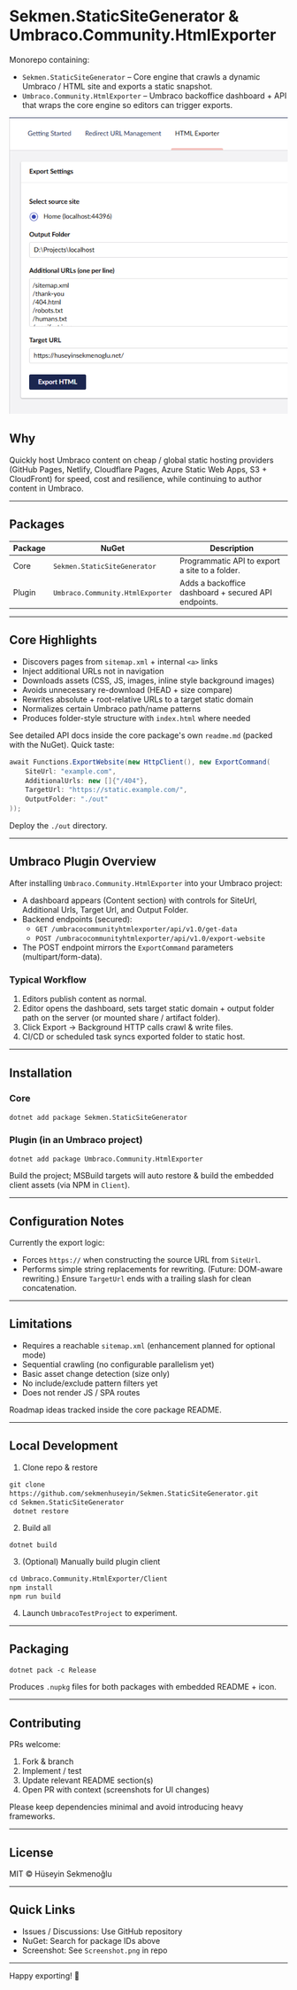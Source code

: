 # Sekmen.StaticSiteGenerator & Umbraco.Community.HtmlExporter

Monorepo containing:
- `Sekmen.StaticSiteGenerator` – Core engine that crawls a dynamic Umbraco / HTML site and exports a static snapshot.
- `Umbraco.Community.HtmlExporter` – Umbraco backoffice dashboard + API that wraps the core engine so editors can trigger exports.

![Dashboard Screenshot](Screenshot.png)

## Why
Quickly host Umbraco content on cheap / global static hosting providers (GitHub Pages, Netlify, Cloudflare Pages, Azure Static Web Apps, S3 + CloudFront) for speed, cost and resilience, while continuing to author content in Umbraco.

---
## Packages
| Package | NuGet | Description |
|---------|-------|-------------|
| Core | `Sekmen.StaticSiteGenerator` | Programmatic API to export a site to a folder. |
| Plugin | `Umbraco.Community.HtmlExporter` | Adds a backoffice dashboard + secured API endpoints. |

---
## Core Highlights
- Discovers pages from `sitemap.xml` + internal `<a>` links
- Inject additional URLs not in navigation
- Downloads assets (CSS, JS, images, inline style background images)
- Avoids unnecessary re-download (HEAD + size compare)
- Rewrites absolute + root-relative URLs to a target static domain
- Normalizes certain Umbraco path/name patterns
- Produces folder-style structure with `index.html` where needed

See detailed API docs inside the core package's own `readme.md` (packed with the NuGet). Quick taste:
```csharp
await Functions.ExportWebsite(new HttpClient(), new ExportCommand(
    SiteUrl: "example.com",
    AdditionalUrls: new []{"/404"},
    TargetUrl: "https://static.example.com/",
    OutputFolder: "./out"
));
```
Deploy the `./out` directory.

---
## Umbraco Plugin Overview
After installing `Umbraco.Community.HtmlExporter` into your Umbraco project:
- A dashboard appears (Content section) with controls for SiteUrl, Additional Urls, Target Url, and Output Folder.
- Backend endpoints (secured):
  - `GET /umbracocommunityhtmlexporter/api/v1.0/get-data`
  - `POST /umbracocommunityhtmlexporter/api/v1.0/export-website`
- The POST endpoint mirrors the `ExportCommand` parameters (multipart/form-data).

### Typical Workflow
1. Editors publish content as normal.
2. Editor opens the dashboard, sets target static domain + output folder path on the server (or mounted share / artifact folder).
3. Click Export → Background HTTP calls crawl & write files.
4. CI/CD or scheduled task syncs exported folder to static host.

---
## Installation
### Core
```
dotnet add package Sekmen.StaticSiteGenerator
```
### Plugin (in an Umbraco project)
```
dotnet add package Umbraco.Community.HtmlExporter
```
Build the project; MSBuild targets will auto restore & build the embedded client assets (via NPM in `Client`).

---
## Configuration Notes
Currently the export logic:
- Forces `https://` when constructing the source URL from `SiteUrl`.
- Performs simple string replacements for rewriting. (Future: DOM-aware rewriting.)
Ensure `TargetUrl` ends with a trailing slash for clean concatenation.

---
## Limitations
- Requires a reachable `sitemap.xml` (enhancement planned for optional mode)
- Sequential crawling (no configurable parallelism yet)
- Basic asset change detection (size only)
- No include/exclude pattern filters yet
- Does not render JS / SPA routes

Roadmap ideas tracked inside the core package README.

---
## Local Development
1. Clone repo & restore
```
git clone https://github.com/sekmenhuseyin/Sekmen.StaticSiteGenerator.git
cd Sekmen.StaticSiteGenerator
 dotnet restore
```
2. Build all
```
dotnet build
```
3. (Optional) Manually build plugin client
```
cd Umbraco.Community.HtmlExporter/Client
npm install
npm run build
```
4. Launch `UmbracoTestProject` to experiment.

---
## Packaging
```
dotnet pack -c Release
```
Produces `.nupkg` files for both packages with embedded README + icon.

---
## Contributing
PRs welcome:
1. Fork & branch
2. Implement / test
3. Update relevant README section(s)
4. Open PR with context (screenshots for UI changes)

Please keep dependencies minimal and avoid introducing heavy frameworks.

---
## License
MIT © Hüseyin Sekmenoğlu

---
## Quick Links
- Issues / Discussions: Use GitHub repository
- NuGet: Search for package IDs above
- Screenshot: See `Screenshot.png` in repo

---
Happy exporting! 🎉
